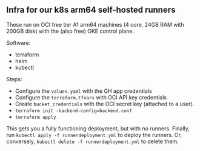 ## Infra for our k8s arm64 self-hosted runners

These run on OCI free tier A1 arm64 machines (4 core, 24GB RAM with 200GB disk) with the (also free) OKE control plane.

Software:
* terraform
* helm
* kubectl

Steps:
* Configure the `values.yaml` with the GH app credentials
* Configure the `terraform.tfvars` with OCI API key credentials
* Create `bucket_credentials` with the OCI secret key (attached to a user).
* `terraform init -backend-config=backend.conf`
* `terraform apply`

This gets you a fully functioning deployment, but with no runners. Finally, run `kubectl apply -f runnerdeployment.yml` to deploy the runners. Or, conversely, `kubectl delete -f runnerdeployment.yml` to delete them.
